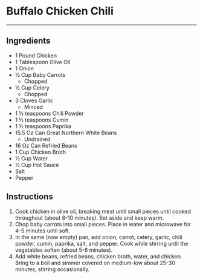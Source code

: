 # Buffalo Chicken Chili
---
## Ingredients
- 1 Pound Chicken
- 1 Tablespoon Olive Oil
- 1 Onion
- ½ Cup Baby Carrots
  - Chopped
- ½ Cup Celery
  - Chopped
- 3 Cloves Garlic
  - Minced
- 1 ½ teaspoons Chili Powder
- 1 ½ teaspoons Cumin
- 1 ½ teaspoons Paprika
- 15.5 Oz Can Great Northern White Beans
  - Undrained
- 16 Oz Can Refried Beans
- 1 Cup Chicken Broth
- ½ Cup Water
- ½ Cup Hot Sauce
- Salt
- Pepper

## Instructions
1. Cook chicken in olive oil, breaking meat until small pieces until cooked throughout (about 8-10 minutes). Set aside and keep warm.
2. Chop baby carrots into small pieces. Place in water and microwave for 4-5 minutes until soft.
3. In the same (now empty) pan, add onion, carrot, celery, garlic, chili powder, cumin, paprika, salt, and pepper. Cook while stirring until the vegetables soften (about 5-6 minutes).
4. Add white beans, refried beans, chicken broth, water, and chicken. Bring to a boil and simmer covered on medium-low about 25-30 minutes, stirring occasionally.
